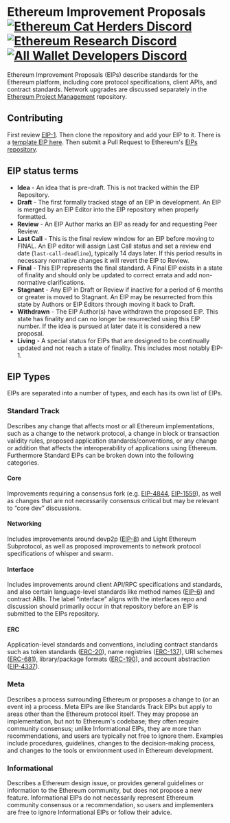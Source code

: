 ---
---

# Ethereum Improvement Proposals [![Ethereum Cat Herders Discord](https://dcbadge.vercel.app/api/server/Nz6rtfJ8Cu?style=flat)](https://discord.io/EthCatHerders) [![Ethereum Research Discord](https://dcbadge.vercel.app/api/server/EVTQ9crVgQ?style=flat)](https://discord.gg/EVTQ9crVgQ) [![All Wallet Developers Discord](https://dcbadge.vercel.app/api/server/mRzPXmmYEA?style=flat)](https://discord.gg/mRzPXmmYEA)

Ethereum Improvement Proposals (EIPs) describe standards for the Ethereum platform, including core protocol specifications, client APIs, and contract standards. Network upgrades are discussed separately in the [Ethereum Project Management](https://github.com/ethereum/pm/) repository.

## Contributing

First review [EIP-1](EIPS/eip-1). Then clone the repository and add your EIP to it. There is a [template EIP here](https://github.com/ethereum/EIPs/blob/master/eip-template.md?plain=1). Then submit a Pull Request to Ethereum's [EIPs repository](https://github.com/ethereum/EIPs).

## EIP status terms

- **Idea** - An idea that is pre-draft. This is not tracked within the EIP Repository.
- **Draft** - The first formally tracked stage of an EIP in development. An EIP is merged by an EIP Editor into the EIP repository when properly formatted.
- **Review** - An EIP Author marks an EIP as ready for and requesting Peer Review.
- **Last Call** - This is the final review window for an EIP before moving to FINAL. An EIP editor will assign Last Call status and set a review end date (`last-call-deadline`), typically 14 days later. If this period results in necessary normative changes it will revert the EIP to Review.
- **Final** - This EIP represents the final standard. A Final EIP exists in a state of finality and should only be updated to correct errata and add non-normative clarifications.
- **Stagnant** - Any EIP in Draft or Review if inactive for a period of 6 months or greater is moved to Stagnant. An EIP may be resurrected from this state by Authors or EIP Editors through moving it back to Draft.
- **Withdrawn** - The EIP Author(s) have withdrawn the proposed EIP. This state has finality and can no longer be resurrected using this EIP number. If the idea is pursued at later date it is considered a new proposal.
- **Living** - A special status for EIPs that are designed to be continually updated and not reach a state of finality. This includes most notably EIP-1.

## EIP Types

EIPs are separated into a number of types, and each has its own list of EIPs.

### Standard Track

Describes any change that affects most or all Ethereum implementations, such as a change to the network protocol, a change in block or transaction validity rules, proposed application standards/conventions, or any change or addition that affects the interoperability of applications using Ethereum. Furthermore Standard EIPs can be broken down into the following categories.

#### Core

Improvements requiring a consensus fork (e.g. [EIP-4844](./EIPS/eip-4844.md), [EIP-1559](./EIPS/eip-1559.md)), as well as changes that are not necessarily consensus critical but may be relevant to “core dev” discussions.

#### Networking

Includes improvements around devp2p ([EIP-8](./EIPS/eip-8.md)) and Light Ethereum Subprotocol, as well as proposed improvements to network protocol specifications of whisper and swarm.

#### Interface

Includes improvements around client API/RPC specifications and standards, and also certain language-level standards like method names ([EIP-6](./EIPS/eip-6.md)) and contract ABIs. The label “interface” aligns with the interfaces repo and discussion should primarily occur in that repository before an EIP is submitted to the EIPs repository.

#### ERC

Application-level standards and conventions, including contract standards such as token standards ([ERC-20](./EIPS/eip-20.md)), name registries ([ERC-137](./EIPS/eip-137.md)), URI schemes ([ERC-681](./EIPS/eip-681.md)), library/package formats ([ERC-190](./EIPS/eip-190.md)), and account abstraction ([EIP-4337](./EIPS/eip-4337.md)).

### Meta

Describes a process surrounding Ethereum or proposes a change to (or an event in) a process. Meta EIPs are like Standards Track EIPs but apply to areas other than the Ethereum protocol itself. They may propose an implementation, but not to Ethereum's codebase; they often require community consensus; unlike Informational EIPs, they are more than recommendations, and users are typically not free to ignore them. Examples include procedures, guidelines, changes to the decision-making process, and changes to the tools or environment used in Ethereum development.

### Informational

Describes a Ethereum design issue, or provides general guidelines or information to the Ethereum community, but does not propose a new feature. Informational EIPs do not necessarily represent Ethereum community consensus or a recommendation, so users and implementers are free to ignore Informational EIPs or follow their advice.

